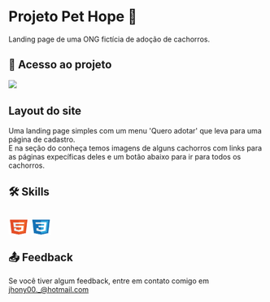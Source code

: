 # Projeto Pet Hope 🐶
Landing page de uma ONG fictícia de adoção de cachorros.

## 🔗 Acesso ao projeto
[<img src="src/gif/tela.gif">](https://jhonyfreitasdev.github.io/projeto-pet-hope/)

## Layout do site
Uma landing page simples com um menu 'Quero adotar' que leva para uma página de cadastro.\
E na seção do conheça temos imagens de alguns cachorros com links para as páginas expecíficas deles e um botão abaixo para ir para todos os cachorros. 

## 🛠 Skills
<div style="display: inline_block"><br>
  <img align="center" alt="HTML" height="30" width="40" src="https://raw.githubusercontent.com/devicons/devicon/master/icons/html5/html5-original.svg">
  <img align="center" alt="CSS" height="30" width="40" src="https://raw.githubusercontent.com/devicons/devicon/master/icons/css3/css3-original.svg">
</div>

## 📤 Feedback
Se você tiver algum feedback, entre em contato comigo em jhony00._@hotmail.com

